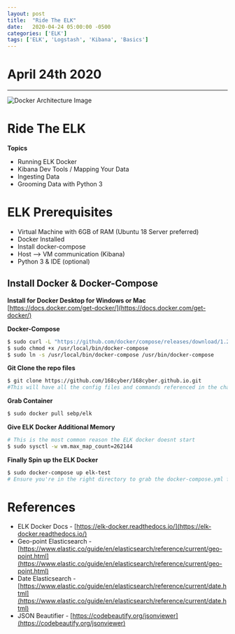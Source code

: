 ```yaml
---
layout: post
title:  "Ride The ELK"
date:   2020-04-24 05:00:00 -0500
categories: ['ELK']
tags: ['ELK', 'Logstash', 'Kibana', 'Basics']
---
```

# April 24th 2020
* * *
![Docker Architecture Image](https://skillvalue.com/jobs/wp-content/uploads/sites/7/2019/10/elk-developer-part-time-job-remote-project.jpg)
# Ride The ELK
**Topics**
  * Running ELK Docker
  * Kibana Dev Tools / Mapping Your Data
  * Ingesting Data
  * Grooming Data with Python 3

# ELK Prerequisites 
* Virtual Machine with 6GB of RAM (Ubuntu 18 Server preferred)
* Docker Installed
* Install docker-compose
* Host --> VM communication (Kibana)
* Python 3 & IDE (optional)
## Install Docker & Docker-Compose

**Install for Docker Desktop for Windows or Mac**  
[https://docs.docker.com/get-docker/](https://docs.docker.com/get-docker/)

**Docker-Compose**
```bash
$ sudo curl -L "https://github.com/docker/compose/releases/download/1.25.4/docker-compose-$(uname -s)-$(uname -m)" -o /usr/local/bin/docker-compose
$ sudo chmod +x /usr/local/bin/docker-compose
$ sudo ln -s /usr/local/bin/docker-compose /usr/bin/docker-compose
```

**Git Clone the repo files**
```bash
$ git clone https://github.com/168cyber/168cyber.github.io.git
#This will have all the config files and commands referenced in the chat
```

**Grab Container**
```bash
$ sudo docker pull sebp/elk
```

**Give ELK Docker Additional Memory**
```bash
# This is the most common reason the ELK docker doesnt start 
$ sudo sysctl -w vm.max_map_count=262144
```

**Finally Spin up the ELK Docker**
```bash
$ sudo docker-compose up elk-test
# Ensure you're in the right directory to grab the docker-compose.yml file
```


# References
* ELK Docker Docs - [https://elk-docker.readthedocs.io/](https://elk-docker.readthedocs.io/)
* Geo-point  Elasticsearch - [https://www.elastic.co/guide/en/elasticsearch/reference/current/geo-point.html](https://www.elastic.co/guide/en/elasticsearch/reference/current/geo-point.html)
* Date Elasticsearch - [https://www.elastic.co/guide/en/elasticsearch/reference/current/date.html](https://www.elastic.co/guide/en/elasticsearch/reference/current/date.html)
* JSON Beautifier - [https://codebeautify.org/jsonviewer](https://codebeautify.org/jsonviewer)
